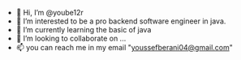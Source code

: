 - 👋 Hi, I’m @yoube12r
- 👀 I’m interested to be a pro  backend software engineer in java.
- 🌱 I’m currently learning the basic of java
- 💞️ I’m looking to collaborate on ...
- 📫 you can reach me in my email "youssefberani04@gmail.com"

<!---
yoube12r/yoube12r is a ✨ special ✨ repository because its `README.md` (this file) appears on your GitHub profile.
You can click the Preview link to take a look at your changes.
--->
